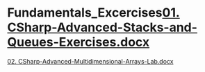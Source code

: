 # Fundamentals_Excercises[01. CSharp-Advanced-Stacks-and-Queues-Exercises.docx](https://github.com/VasilLozev/Fundamentals_Excercises/files/9920582/01.CSharp-Advanced-Stacks-and-Queues-Exercises.docx)
[02. CSharp-Advanced-Multidimensional-Arrays-Lab.docx](https://github.com/VasilLozev/Fundamentals_Excercises/files/9965976/02.CSharp-Advanced-Multidimensional-Arrays-Lab.docx)
